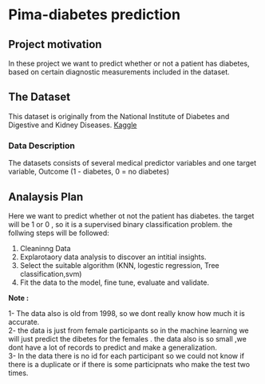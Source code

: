 # Pima-diabetes prediction

## **Project motivation**

In these project we want to predict whether or not a patient has diabetes, based on certain diagnostic measurements included in the dataset.

## **The Dataset**
This dataset is originally from the National Institute of Diabetes and Digestive and Kidney Diseases. [Kaggle](https://www.kaggle.com/uciml/pima-indians-diabetes-database) 

### **Data Description**
The datasets consists of several medical predictor variables and one target variable, Outcome (1 - diabetes, 0 = no diabetes)

## **Analaysis Plan**

Here we want to predict whether ot not the patient has diabetes. the target will be 1 or 0 , so it is a supervised binary classification problem. the follwing steps will be followed:


1.   Cleaninng Data
2.   Explarotaory data analysis to discover an intitial insights.
3.   Select the suitable algorithm (KNN, logestic regression, Tree classification,svm)
4.   Fit the data to the model, fine tune, evaluate and validate.


**Note :** 


1- The data also is old from 1998, so we dont really know how much it is accurate. <br>
2- the data is just from female participants so in the machine learning we will just predict the dibetes for the females . 
the data also is so small ,we dont have a lot of records to predict and make a generalization.<br>
3- In the data there is no id for each participant so we could not know if there is a duplicate or if there is some participnats who make the test two times. 

